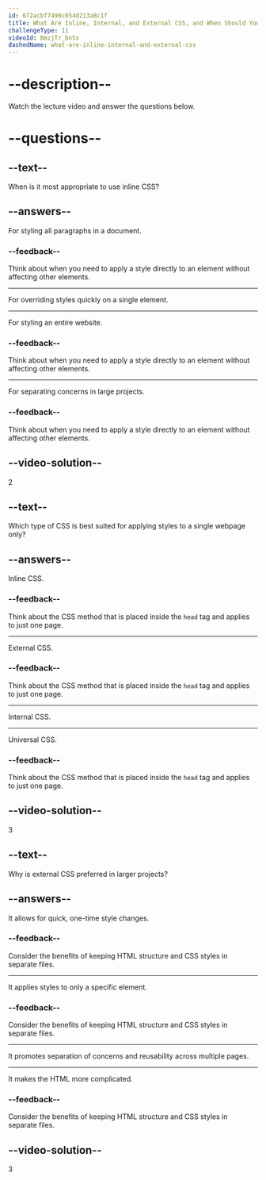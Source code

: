 ```yaml
---
id: 672acbf7490c054d213a8c1f
title: What Are Inline, Internal, and External CSS, and When Should You Use Each One?
challengeType: 11
videoId: BmzjTr_bnSs
dashedName: what-are-inline-internal-and-external-css
---
```


# --description--

Watch the lecture video and answer the questions below.

# --questions--

## --text--

When is it most appropriate to use inline CSS?

## --answers--

For styling all paragraphs in a document.

### --feedback--

Think about when you need to apply a style directly to an element without affecting other elements.

---

For overriding styles quickly on a single element.

---

For styling an entire website.

### --feedback--

Think about when you need to apply a style directly to an element without affecting other elements.

---

For separating concerns in large projects.

### --feedback--

Think about when you need to apply a style directly to an element without affecting other elements.

## --video-solution--

2

## --text--

Which type of CSS is best suited for applying styles to a single webpage only?

## --answers--

Inline CSS.

### --feedback--

Think about the CSS method that is placed inside the `head` tag and applies to just one page.

---

External CSS.

### --feedback--

Think about the CSS method that is placed inside the `head` tag and applies to just one page.

---

Internal CSS.

---

Universal CSS.

### --feedback--

Think about the CSS method that is placed inside the `head` tag and applies to just one page.

## --video-solution--

3

## --text--

Why is external CSS preferred in larger projects?

## --answers--

It allows for quick, one-time style changes.

### --feedback--

Consider the benefits of keeping HTML structure and CSS styles in separate files.

---

It applies styles to only a specific element.

### --feedback--

Consider the benefits of keeping HTML structure and CSS styles in separate files.

---

It promotes separation of concerns and reusability across multiple pages.

---

It makes the HTML more complicated.

### --feedback--

Consider the benefits of keeping HTML structure and CSS styles in separate files.

## --video-solution--

3
